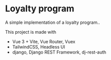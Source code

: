 # Loyalty program

A simple implementation of a loyalty program..

This project is made with 
- Vue 3 + Vite, Vue Router, Vuex
- TailwindCSS, Headless UI
- django, Django REST Framework, dj-rest-auth
